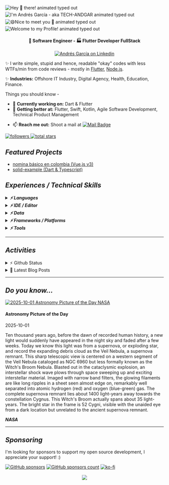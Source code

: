 <img src="https://readme-typing-svg.demolab.com?font=Fira+Code&size=37&duration=4800&pause=500&color=36BCF7FF&center=true&vCenter=true&width=940&height=50&lines=Hey+%F0%9F%91%8B+there!" align="middle" alt="Hey 👋 there! animated typed out" />

<img src="https://readme-typing-svg.demolab.com?font=Fira+Code&size=37&duration=4800&pause=500&color=36BCF7FF&center=true&vCenter=true&width=940&height=50&lines=I'm+Andr%C3%A9s+Garc%C3%ADa+-+aka+TECH-ANDGAR" align="middle" alt="I'm Andrés García - aka TECH-ANDGAR animated typed out" />

<img src="https://readme-typing-svg.demolab.com?font=Fira+Code&size=37&duration=4800&pause=500&color=36BCF7FF&center=true&vCenter=true&width=940&height=50&lines=%F0%9F%98%84Nice+to+meet+you+%F0%9F%91%8B" align="middle" alt="😄Nice to meet you 👋 animated typed out" />

<img src="https://readme-typing-svg.demolab.com?font=Fira+Code&size=37&duration=4800&pause=500&color=36BCF7FF&center=true&vCenter=true&width=940&height=50&lines=Welcome+to+my+Profile!" align="middle" alt="Welcome to my Profile! animated typed out">

<h4 align="center">💼 Software Engineer - 🏭 Flutter Developer FullStack</h4>
<p align="center">
  <a href="https://link.tech-andgar.me/linkedin" target="_blank">
  <img alt="Andrés García on Linkedin" src="https://avatars3.githubusercontent.com/u/357098?s=200&v=4" width="40" height="40" >
  </a>

  <!--
  <a href="https://stackoverflow.com/u/11040422" target="_blank">
    <img alt="Andrés García on Stackoverflow" src="http://saad.ninja/img/temp/stackoverflow.png" width="40" height="40" >
  </a>
  <a href="https://link.tech-andgar.me/twitter" target="_blank">
    <img alt="Andrés García Twitter" src="http://saad.ninja/img/temp/twitter.png" width="40" height="40" >
  </a>
  <a href="https://medium.com/@tech-andgar/" target="_blank">
    <img alt="Andrés García on Medium" src="http://saad.ninja/img/temp/medium.png" width="40" height="40" >
  </a>
  <a href="https://dev.to/andgar2010" target="_blank">
    <img alt="Andrés García on Dev" src="http://saad.ninja/img/temp/dev.png" width="40" height="40" >
  </a>
  -->
</p>

✨ I write simple, stupid and hence, readable "okay" codes with less WTFs/min from code reviews - mostly in [Flutter](https://github.com/flutter), [Node.js](https://github.com/nodejs).

<!-- ✨ <b>Work Domain:</b> SaaS, Mobile Solutions (App, AR), Cloud Solutions (CRM, ERP, HRM), mobile Sales Force Automation (mSFA)
-->

✨ **Industries:** Offshore IT Industry, Digital Agency, Health, Education, Finance.

Things you should know -

- 🔭 **Currently working on:** Dart & Flutter
- 🌱 **Getting better at:** Flutter, Swift, Kotlin, Agile Software Development, Technical Product Management
<!-- - 🤔 <b>Exploring:</b> Niche Service Industries, Cloud Solutions (CRM & ERP)
- 👯 <b>Experimenting on:</b> Digitalizing Brand Incubation, Sales Force Automation -->
<!-- - 💬 <b>Ask me about:</b> Software Architectural Patterns, Android Vitals, SaaS, Offline-first App Optimizations -->
- 📫 **Reach me out:** Shoot a mail at [<img alt="Mail Badge" src="https://custom-icon-badges.demolab.com/badge/dev@tech--andgar.me-c14438?style=for-the-badge&logo=mail">](mailto:dev@tech-andgar.me)
<!-- - ⚡ <b>Rolling in godspeed:</b> Redefining EdTech in :bangladesh: -->
<!-- - 🔭 <b>Currently working on:</b> Kotlin, GraphQL, IBM MFP, AWS, Django REST
- 🌱 <b>Getting better at:</b> Jamstack, Scala, Agile Software Development, Technical Product Management
- 🤔 <b>Exploring:</b> Niche Service Industries, Cloud Solutions (CRM & ERP)
- 👯 <b>Experimenting on:</b> Digitalizing Brand Incubation, Sales Force Automation
- 💬 <b>Ask me about:</b> Software Architectural Patterns, Android Vitals, SaaS, Offline-first App Optimizations
- 📫 <b>Reach me out:</b> Shoot a mail at <a href="mailto:contact@saad.ninja" target="_blank">contact@saad.ninja</a>
- ⚡ <b>Rolling in godspeed:</b> Redefining EdTech in :bangladesh: -->

<p align="left">
  <a href="https://github.com/tech-andgar?tab=followers">
    <img alt="followers" title="Follow me on Github" src="https://custom-icon-badges.demolab.com/github/followers/tech-andgar?color=236ad3&labelColor=1155ba&style=for-the-badge&logo=person-add&label=Follow&logoColor=white"/>
  </a>
  <a href="https://github.com/tech-andgar?tab=repositories&sort=stargazers">
    <img alt="total stars" title="Total stars on GitHub" src="https://custom-icon-badges.demolab.com/github/stars/tech-andgar?color=55960c&style=for-the-badge&labelColor=488207&logo=star"/>
  </a>
</p>

## **_Featured Projects_**

<!--
<details>
  <summary>🚀 <b><h3>HTTP EXCEPTIONS (0+ ⭐)</h3></b></summary>
  <div>
    <p align="center">
      <a href="https://github.com/batch-dart/batch.dart">
        <img alt="batch" width="300px" src="https://user-images.githubusercontent.com/13072231/157616062-6208b014-e104-49f4-8227-b491b7ef6d42.png">
      </a>
    </p>
  </div>

  <h4><b>Highlights</b> ✨</h4>

✅ **Job Scheduling Framework** running on **Dart VM**. </br>
✅ **Easily schedules** with a combination of **Job**, **Step**, and **Task**. </br>
✅ Supports **job scheduling in [Cron](https://en.wikipedia.org/wiki/Cron)** format. </br>
✅ Supports **convenient logging functions** as a standard. </br>
✅ Supports the **parallel processing**. </br>
✅ Supports **conditional branching** of schedules. </br>
✅ Supports the **customizable retry feature**.

- [Repository](https://github.com/batch-dart/batch.dart)
- [Pub.dev](https://pub.dev/packages/batch)

</details>

#### Others
-->

- [nomina básico en colombia (Vue.js v3)](https://github.com/tech-andgar/nomina)
- [solid-example (Dart & Typescript)](https://github.com/tech-andgar/solid-example)
<!--
- [http_exception (Dart) [WIP]](https://github.com/tech-andgar/http_exception)
- [clean_architecture_counter (Flutter & Dart) [WIP]](https://github.com/tech-andgar/clean_architecture_counter)
- [project](https://github.com/user/project) (10+ ⭐)
-->

## **_Experiences / Technical Skills_**

<details>
  <summary>
    <b><em>⚡️ Languages</em></b>
  </summary>

![Dart](https://img.shields.io/badge/dart-%230175C2.svg?style=for-the-badge&logo=dart&logoColor=white)
![TypeScript](https://img.shields.io/badge/typescript-%23007ACC.svg?style=for-the-badge&logo=typescript&logoColor=white)
![JavaScript](https://img.shields.io/badge/javascript-%23323330.svg?style=for-the-badge&logo=javascript&logoColor=%23F7DF1E)
![Markdown](https://img.shields.io/badge/markdown-%23000000.svg?style=for-the-badge&logo=markdown&logoColor=white)
![HTML5](https://img.shields.io/badge/html5-%23E34F26.svg?style=for-the-badge&logo=html5&logoColor=white)
![CSS3](https://img.shields.io/badge/css3-%231572B6.svg?style=for-the-badge&logo=css3&logoColor=white)
![SQL](https://img.shields.io/badge/sql-%23323330.svg?style=for-the-badge&logo=sql&logoColor=white)

<details>
  <summary>
    <b><em>Level novice or no more worked</em></b>
  </summary>

![Java](https://img.shields.io/badge/java-%23ED8B00.svg?style=for-the-badge&logo=java&logoColor=white)
![Kotlin](https://img.shields.io/badge/kotlin-7F52FF.svg?style=for-the-badge&logo=kotlin&logoColor=white)
![Python](https://img.shields.io/badge/python-3670A0?style=for-the-badge&logo=python&logoColor=ffdd54)
![PHP](https://img.shields.io/badge/PHP-777BB4.svg?style=for-the-badge&logo=PHP&logoColor=white)
![OpenJDK](https://img.shields.io/badge/OpenJDK-FFFFFF.svg?style=for-the-badge&logo=OpenJDK&logoColor=black)

<!--
![Apache Groovy](https://img.shields.io/badge/Apache%20Groovy-4298B8.svg?style=for-the-badge&logo=Apache+Groovy&logoColor=white)
![C](https://img.shields.io/badge/c-%2300599C.svg?style=for-the-badge&logo=c&logoColor=white)
![C++](https://img.shields.io/badge/c++-%2300599C.svg?style=for-the-badge&logo=c%2B%2B&logoColor=white)
![Go](https://img.shields.io/badge/go-%2300ADD8.svg?style=for-the-badge&logo=go&logoColor=white)
![Scala](https://img.shields.io/badge/Scala-DC322F.svg?style=for-the-badge&logo=Scala&logoColor=white)
![Swift](https://img.shields.io/badge/Swift-F05138.svg?style=for-the-badge&logo=Swift&logoColor=white)
-->
</details>
<br>
</details>

<details>
    <summary><b><em>⚡️ IDE / Editor</em></b></summary>

![VSCodium](https://img.shields.io/badge/VSCodium-2F80ED.svg?style=for-the-badge&logo=VSCodium&logoColor=white)
![Visual Studio Code](https://img.shields.io/badge/Visual%20Studio%20Code-0078d7.svg?style=for-the-badge&logo=visual-studio-code&logoColor=white)
![Android Studio](https://img.shields.io/badge/Android%20Studio-3DDC84.svg?style=for-the-badge&logo=android-studio&logoColor=white)
![Sublime](https://img.shields.io/badge/sublime%20text-FF9800.svg?style=for-the-badge&logo=sublimetext&logoColor=black)
![Notepad++](https://img.shields.io/badge/notepad++-90E59A.svg?style=for-the-badge&logo=notepadplusplus&logoColor=black)
![Visual Studio](https://img.shields.io/badge/Visual%20Studio-5C2D91.svg?style=for-the-badge&logo=visual-studio&logoColor=white)
</details>

<details>
  <summary><b><em>⚡️ Data</em></b></summary>

![Firebase](https://img.shields.io/badge/firebase-FFCA28.svg?style=for-the-badge&logo=firebase&logoColor=black)
![MongoDB](https://img.shields.io/badge/MongoDB-%234ea94b.svg?style=for-the-badge&logo=mongodb&logoColor=white)
![PostgreSQL](https://img.shields.io/badge/PostgreSQL-4169E1.svg?style=for-the-badge&logo=PostgreSQL&logoColor=white)
![MariaDB](https://img.shields.io/badge/mariadb-003545.svg?style=for-the-badge&logo=mariadb&logoColor=white)
![MySQL](https://img.shields.io/badge/mysql-4479A1.svg?style=for-the-badge&logo=mysql&logoColor=white)
![SQLite](https://img.shields.io/badge/sqlite-%2307405e.svg?style=for-the-badge&logo=sqlite&logoColor=white)
<!--
![DynamoDB](https://img.shields.io/badge/amazon%20dynamodb-4053D6.svg?style=for-the-badge&logo=amazondynamodb&logoColor=white)
-->

</details>

<details>
  <summary><b><em>⚡️ Frameworks / Platforms</em></b></summary>

![Flutter](https://img.shields.io/badge/flutter-02569B.svg?style=for-the-badge&logo=flutter&logoColor=white)
![Android](https://img.shields.io/badge/android-3DDC84.svg?style=for-the-badge&logo=android&logoColor=white)
![Astro](https://img.shields.io/badge/Astro-BC52EE.svg?style=for-the-badge&logo=astro&logoColor=white)
![Node.js](https://img.shields.io/badge/node.js-339933.svg?style=for-the-badge&logo=node.js&logoColor=white)
![Express](https://img.shields.io/badge/express-000000.svg?style=for-the-badge&logo=express&logoColor=white)
![Directus](https://img.shields.io/badge/directus-263238.svg?style=for-the-badge&logo=directus&logoColor=white)
<!--
![iOS](https://img.shields.io/badge/ios-000000.svg?style=for-the-badge&logo=ios&logoColor=white)
![NestJS](https://img.shields.io/badge/nestjs-E0234E.svg?style=for-the-badge&logo=nestjs&logoColor=white)
![AWS](https://img.shields.io/badge/amazon%20aws-232F3E.svg?style=for-the-badge&logo=amazonaws&logoColor=white)
![Gradle](https://img.shields.io/badge/gradle-02303A.svg?style=for-the-badge&logo=gradle&logoColor=white)
![Django](https://img.shields.io/badge/django-092E20.svg?style=for-the-badge&logo=django&logoColor=white)
-->

</details>
<details>
  <summary><b><em>⚡️ Tools</em></b></summary>

![Github](https://img.shields.io/badge/github-181717.svg?style=for-the-badge&logo=github&logoColor=white)
![Gitlab](https://img.shields.io/badge/gitlab-FC6D26.svg?style=for-the-badge&logo=gitlab&logoColor=white)
![Azure Devops](https://img.shields.io/badge/azure%20devops-0078D7.svg?style=for-the-badge&logo=azuredevops&logoColor=white)
![Bitbucket](https://img.shields.io/badge/bitbucket-0052CC.svg?style=for-the-badge&logo=bitbucket&logoColor=white)
![Linux](https://img.shields.io/badge/linux-FCC624.svg?style=for-the-badge&logo=linux&logoColor=black)
![MacOS](https://img.shields.io/badge/macos-000000.svg?style=for-the-badge&logo=macos&logoColor=white)
![Windows](https://img.shields.io/badge/windows-0078D6.svg?style=for-the-badge&logo=windows&logoColor=white)
![Shell ZSH](https://img.shields.io/badge/Shell-ZSH-000000.svg?style=for-the-badge&logo=gnu-bash&logoColor=white)
![Shell iTerm2](https://img.shields.io/badge/Shell-iterm2-000000.svg?style=for-the-badge&logo=iterm2&logoColor=white)
![Shell Windows Terminal](https://img.shields.io/badge/Shell-windows%20terminal-4D4D4D.svg?style=for-the-badge&logo=windowsterminal&logoColor=white)
![Homebrew](https://img.shields.io/badge/Homebrew-FBB040.svg?style=for-the-badge&logo=Homebrew&logoColor=black)
![Chocolatey](https://img.shields.io/badge/chocolatey-80B5E3.svg?style=for-the-badge&logo=chocolatey&logoColor=black)
![CD/CI Microsoft Azure](https://custom-icon-badges.demolab.com/badge/cd/ci-microsoft%20azure-0078D7.svg?style=for-the-badge&logo=microsoftazure&logoColor=white)
![CD/CI Github Actions](https://custom-icon-badges.demolab.com/badge/cd/ci-github%20actions-2088FF.svg?style=for-the-badge&logo=githubactions&logoColor=white)
![CD/CI Azure Pipelines](https://custom-icon-badges.demolab.com/badge/cd/ci-azure%20pipelines-2560E0.svg?style=for-the-badge&logo=azurepipelines&logoColor=white)
![CD/CI Github Pages](https://custom-icon-badges.demolab.com/badge/cd/ci-github%20pages-222222.svg?style=for-the-badge&logo=githubpages&logoColor=white)
![CloudFlare](https://img.shields.io/badge/cloudflare-F38020.svg?style=for-the-badge&logo=cloudflare&logoColor=black)
![AnyDesk](https://img.shields.io/badge/anydesk-FF61F6.svg?style=for-the-badge&logo=anydesk&logoColor=white)
![Codecov](https://img.shields.io/badge/codecov-F01F7A.svg?style=for-the-badge&logo=codecov&logoColor=white)
![Diagrams.net](https://img.shields.io/badge/diagrams.net-F08705.svg?style=for-the-badge&logo=diagrams.net&logoColor=white)
![Git](https://img.shields.io/badge/Git-F05032.svg?style=for-the-badge&logo=Git&logoColor=white)
![GitKraken](https://img.shields.io/badge/GitKraken-179287.svg?style=for-the-badge&logo=GitKraken&logoColor=black)
![Google Analytics](https://img.shields.io/badge/Google%20Analytics-E37400.svg?style=for-the-badge&logo=GoogleAnalytics&logoColor=white)
![Hugo](https://img.shields.io/badge/Hugo-FF4088.svg?style=for-the-badge&logo=Hugo&logoColor=black)
![Microsoft Office](https://img.shields.io/badge/Microsoft%20Office-D83B01.svg?style=for-the-badge&logo=MicrosoftOffice&logoColor=white)
![OBS Studio](https://img.shields.io/badge/OBS%20Studio-302E31.svg?style=for-the-badge&logo=OBSStudio&logoColor=white)
![TeamViewer](https://img.shields.io/badge/TeamViewer-004680.svg?style=for-the-badge&logo=TeamViewer&logoColor=white)
![Zoho](https://img.shields.io/badge/Zoho-C8202B.svg?style=for-the-badge&logo=Zoho&logoColor=white)

<details>
  <summary><b><em>Worked (Alphabetical order)</em></b></summary>

  ![Editor Adobe Dreamweaver](https://img.shields.io/badge/editor-Adobe%20Dreamweaver-FF61F6.svg?style=for-the-badge&logo=AdobeDreamweaver&logoColor=white)
  ![Multimedia Adobe Premiere Pro](https://img.shields.io/badge/multimedia-adobe%20premiere%20pro-9999FF.svg?style=for-the-badge&logo=adobepremierepro&logoColor=white)
  ![Tools Apache](https://img.shields.io/badge/tools-apache-D22128.svg?style=for-the-badge&logo=apache&logoColor=white)
  ![Tools Apache Cordova](https://img.shields.io/badge/tools-apache%20cordova-E8E8E8.svg?style=for-the-badge&logo=apachecordova&logoColor=white)
  ![Editor Apache Netbeans](https://img.shields.io/badge/editor-apache%20netbeans%20ide-1B6AC6.svg?style=for-the-badge&logo=apachenetbeanside&logoColor=white)
  ![Framework Bootstrap](https://img.shields.io/badge/framework-bootstrap-7952B3.svg?style=for-the-badge&logo=bootstrap&logoColor=white)
  ![Tools Bun](https://img.shields.io/badge/tools-bun-000000.svg?style=for-the-badge&logo=bun&logoColor=white)
  ![Tools ClickUp](https://img.shields.io/badge/tools-clickup-7B68EE.svg?style=for-the-badge&logo=clickup&logoColor=white)
  ![Tools Composer](https://img.shields.io/badge/tools-composer-885630.svg?style=for-the-badge&logo=composer&logoColor=white)
  ![OS cPanel](https://img.shields.io/badge/OS-cpanel-FF6C2C.svg?style=for-the-badge&logo=cpanel&logoColor=white)
  ![OS Debian](https://img.shields.io/badge/OS-debian-A81D33.svg?style=for-the-badge&logo=debian&logoColor=white)
  ![Framework Deno](https://img.shields.io/badge/framework-deno-000000.svg?style=for-the-badge&logo=deno&logoColor=white)
  ![Iaas DigitalOcean](https://img.shields.io/badge/iaas-digitalocean-F08705.svg?style=for-the-badge&logo=digitalocean&logoColor=white)
  ![Tools Docker](https://img.shields.io/badge/tools-docker-2496ED.svg?style=for-the-badge&logo=docker&logoColor=white)
  ![Payment ePayco](https://custom-icon-badges.demolab.com/badge/Payment%20Gateway-ePayco-1c0e49.svg?style=for-the-badge&logo=ePayco&logoColor=white)
  ![Tools Eslint](https://img.shields.io/badge/tools-eslint-4B32C3.svg?style=for-the-badge&logo=eslint&logoColor=white)
  ![Tools EditorConfig](https://img.shields.io/badge/tools-editorconfig-FEFEFE.svg?style=for-the-badge&logo=editorconfig&logoColor=white)
  ![Framework Fastify](https://img.shields.io/badge/framework-Fastify-000000.svg?style=for-the-badge&logo=Fastify&logoColor=white)
  ![Tools Fastlane](https://img.shields.io/badge/tools-Fastlane-00F200.svg?style=for-the-badge&logo=Fastlane&logoColor=white)
  ![Tools FileZilla](https://img.shields.io/badge/tools-FileZilla-BF0000.svg?style=for-the-badge&logo=FileZilla&logoColor=white)
  ![Multimedia Figma](https://img.shields.io/badge/multimedia-Figma-F24E1E.svg?style=for-the-badge&logo=Figma&logoColor=white)
  ![Security Fluid Attack](https://custom-icon-badges.demolab.com/badge/Security-Fluid%20Attack-bf0b1a.svg?style=for-the-badge&logo=fluid%20attack&logoColor=white)
  ![Multimedia Font Awesome](https://img.shields.io/badge/multimedia-Font%20Awesome-528DD7.svg?style=for-the-badge&logo=FontAwesome&logoColor=white)
  ![Multimedia GIMP](https://img.shields.io/badge/multimedia-GIMP-5C5543.svg?style=for-the-badge&logo=GIMP&logoColor=white)
  ![API Google Maps API](https://img.shields.io/badge/api-Google%20Maps%20API-4285F4.svg?style=for-the-badge&logo=GoogleMaps&logoColor=white)
  ![Data GraphQL](https://img.shields.io/badge/data-graphql-E10098.svg?style=for-the-badge&logo=graphql&logoColor=white)
  ![Multimedia Inkscape](https://img.shields.io/badge/multimedia-Inkscape-000000.svg?style=for-the-badge&logo=Inkscape&logoColor=white)
  ![Tools Insomnia](https://img.shields.io/badge/tools-insomnia-4000BF.svg?style=for-the-badge&logo=insomnia&logoColor=white)
  ![Data JSON](https://img.shields.io/badge/data-JSON-000000.svg?style=for-the-badge&logo=JSON&logoColor=white)
  ![Security JSON Web Tokens](https://img.shields.io/badge/Security-JSON%20Web%20Tokens-000000.svg?style=for-the-badge&logo=JSONWebTokens&logoColor=white)
  ![Tools Laragon](https://img.shields.io/badge/tools-Laragon-0E83CD.svg?style=for-the-badge&logo=Laragon&logoColor=white)
  ![Framework Laravel](https://img.shields.io/badge/framework-Laravel-FF2D20.svg?style=for-the-badge&logo=Laravel&logoColor=white)
  ![Security Let's Encrypt](https://img.shields.io/badge/Security-Let's%20Encrypt-003A70.svg?style=for-the-badge&logo=LetsEncrypt&logoColor=white)
  ![Framework LoopBack](https://img.shields.io/badge/framework-LoopBack-3F5DFF.svg?style=for-the-badge&logo=LoopBack&logoColor=white)
  ![Framework Material Design](https://img.shields.io/badge/framework-Material%20Design-757575.svg?style=for-the-badge&logo=MaterialDesign&logoColor=white)
  ![Tools NGINX](https://img.shields.io/badge/tools-NGINX-009639.svg?style=for-the-badge&logo=NGINX&logoColor=white)
  ![Tools npm](https://img.shields.io/badge/tools-npm-CB3837.svg?style=for-the-badge&logo=npm&logoColor=white)
  ![API OpenStreetMap API](https://img.shields.io/badge/api-OpenStreetMap%20API-7EBC6F.svg?style=for-the-badge&logo=OpenStreetMap&logoColor=white)
  ![Payment Payvalida](https://custom-icon-badges.demolab.com/badge/Payment%20Gateway-Payvalida-6630FF.svg?style=for-the-badge&logo=Payvalida&logoColor=white)
  ![Tools phpMyAdmin](https://img.shields.io/badge/tools-phpMyAdmin-6C78AF.svg?style=for-the-badge&logo=phpMyAdmin&logoColor=white)
  ![Tools PM2](https://img.shields.io/badge/tools-PM2-2B037A.svg?style=for-the-badge&logo=PM2&logoColor=white)
  ![Tools Podman](https://img.shields.io/badge/tools-podman-892CA0.svg?style=for-the-badge&logo=podman&logoColor=white)
  ![Tools Postman](https://img.shields.io/badge/tools-postman-FF6C37.svg?style=for-the-badge&logo=postman&logoColor=white)
  ![Tools PowerShell](https://img.shields.io/badge/tools-PowerShell-5391FE.svg?style=for-the-badge&logo=PowerShell&logoColor=white)
  ![Tools Prettier](https://img.shields.io/badge/tools-Prettier-F7B93E.svg?style=for-the-badge&logo=Prettier&logoColor=white)
  ![Platform PWA](https://img.shields.io/badge/Platform-PWA-5A0FC8.svg?style=for-the-badge&logo=PWA&logoColor=white)
  ![Framework Quasar](https://img.shields.io/badge/framework-Quasar-1976D2.svg?style=for-the-badge&logo=Quasar&logoColor=white)
  ![Language Sass](https://img.shields.io/badge/language-Sass-CC6699.svg?style=for-the-badge&logo=Sass&logoColor=white)
  ![Tools Sentry](https://img.shields.io/badge/tools-Sentry-362D59.svg?style=for-the-badge&logo=Sentry&logoColor=white)
  ![Tools SonarQube](https://img.shields.io/badge/tools-SonarQube-4E9BCD.svg?style=for-the-badge&logo=SonarQube&logoColor=white)
  ![API Swagger](https://img.shields.io/badge/API-Swagger-85EA2D.svg?style=for-the-badge&logo=Swagger&logoColor=white)
  ![Tools ts-node](https://img.shields.io/badge/tools-tsnode-3178C6.svg?style=for-the-badge&logo=tsnode&logoColor=white)
  ![Vm VirtualBox](https://img.shields.io/badge/VM-VirtualBox-183A61.svg?style=for-the-badge&logo=VirtualBox&logoColor=white)
  ![Vm VMware](https://img.shields.io/badge/VM-VMware%20Worksation-607078.svg?style=for-the-badge&logo=VMware&logoColor=white)
  ![Framework Vue.js](https://img.shields.io/badge/framework-Vue.js%20V2-4FC08D.svg?style=for-the-badge&logo=Vue.js&logoColor=white)
  ![Multimedia WebRTC](https://img.shields.io/badge/multimedia-WebRTC-333333.svg?style=for-the-badge&logo=WebRTC&logoColor=white)
  ![Framework WordPress](https://img.shields.io/badge/framework-WordPress-21759B.svg?style=for-the-badge&logo=WordPress&logoColor=white)
  ![Tools Yarn](https://img.shields.io/badge/tools-Yarn-2C8EBB.svg?style=for-the-badge&logo=Yarn&logoColor=white)
  ![OS Zorin](https://img.shields.io/badge/OS-Zorin-0CC1F3.svg?style=for-the-badge&logo=Zorin&logoColor=white)
  ![Tools Zotero](https://img.shields.io/badge/tools-Zotero-CC2936.svg?style=for-the-badge&logo=Zotero&logoColor=white)

  </details>
</details>

---

## **_Activities_**

<details>
  <summary>⚡️ Github Status</summary>

  ![Profile Github 3D](./profile-3d-contrib/profile-night-green.svg)

[![trophy](https://github-profile-trophy.vercel.app/?username=tech-andgar&theme=onedark&include_all_commits=true&count_private=true)](https://github-profile-trophy.vercel.app/?username=tech-andgar&margin-w=15&include_all_commits=true&count_private=true)

[![contributions](https://github-contributor-stats.vercel.app/api?username=tech-andgar&limit=12&theme=tokyonight&combine_all_yearly_contributions=true)](https://github-contributor-stats.vercel.app/api?username=tech-andgar&limit=12&theme=tokyonight&combine_all_yearly_contributions=true)


<p>
  <img align="center" height="180em" src="https://github-readme-streak-stats.herokuapp.com/?user=tech-andgar&layout=compact&theme=solarized-dark" alt="tech-andgar" />
</p>

<p>
  <img align="center" height="180em" src="https://github-readme-stats.vercel.app/api?username=tech-andgar&count_private=true&theme=solarized-dark&show_icons=true&include_all_commits=true&count_private=true&hide_border=false" alt="tech-andgar's github stats"/>
</p>

<p>
 <img align="center" height="180em" src="https://github-readme-stats.vercel.app/api/top-langs/?username=tech-andgar&layout=compact&theme=solarized-dark&hide_border=false&hide=javascript,php,css,PLpgSQL,Hack,html"/>
</p>

<p>
  <a href="https://profile.codersrank.io/user/andgar2010#Tech%20Skills" target="_blank">
    <img align="center" alt="Tech Skills Chart of Andrés García on Codersrank" src="https://cr-skills-chart-widget.azurewebsites.net/api/api?username=tech-andgar&padding=30&skills=batchfile,c,C%23,CSS,dart,Kotlin,java,javascript,mysql,php,perl,PLpgSQL,SQL,shell,typescript,vue">
  </a>
</p>

<p>
  <a href="https://profile.codersrank.io/user/andgar2010#Scores%20&%20Badges" target="_blank">
    <img align="center" alt="Scores & Badges of Andrés García on Codersrank" src="https://cr-ss-service.azurewebsites.net/api/ScreenShot?widget=summary&username=tech-andgar">
  </a>
</p>

<!--START_SECTION:lapras-card-->
<p align="center"><a href="https://lapras.com/public/tech-andgar" target="_blank" rel="noopener noreferrer"><img alt="tech-andgar's scores on LAPRAS are as follows: Engineering: 3.43 out of 5.0, Business: 3.48 out of 5.0, Influence: 3.05 out of 5.0." src="https://lapras-card-generator.vercel.app/api/svg?e=3.43&b=3.48&i=3.05&b1=%23020E27&b2=%230E5593&i1=%23030E21&i2=%231688BF&l=en" width="400" ></a></p>
<!--END_SECTION:lapras-card-->

</details>

<details>
  <summary>📕 Latest Blog Posts</summary>

<!-- BLOG-POST-LIST:START -->
- [Missing Dart? When TypeScript Feels Like a Desert](https://tech-andgar.me/posts/dart-vs-typescript-switch-expressions-collection-control-flow/)
- [Ultimate Guide to Managing Multiple SSH Keys for Git and Server Access](https://tech-andgar.me/posts/2025-09-25-ssh-setup-guide/)
- [Solving Artifacts with `ImageFilter.blur` in Flutter on Android, iOS and macOS](https://tech-andgar.me/posts/solving-artifacts-imagefilter-blur-flutter/)
- [Innovation in Accessibility: Real Inclusion or Barrier for the Deaf Community?](https://tech-andgar.me/posts/innovation-accessibility-sign-language-deaf-community/)
- [Error Handling in Dart: Should You Use `try/catch`, Return Values, or Functional Approaches?](https://tech-andgar.me/posts/dart-try-catch-vs-records-values-vs-functional-approaches-for-error-handling/)
<!-- BLOG-POST-LIST:END -->

</details>

---

## **_Do you know..._**

<!-- PHOTO-DAY-NASA:START - Do not remove or modify this section -->
<div>
    <a href="https://apod.nasa.gov/apod/image/2510/WitchBroom_Meyers_1080.jpg">
      <img src="https://apod.nasa.gov/apod/image/2510/WitchBroom_Meyers_1080.jpg" width="500" height="500" alt="2025-10-01 Astronomy Picture of the Day NASA">
    </a>
    <div>
        <h4>Astronomy Picture of the Day</h4>
        <time>2025-10-01</time>
        <p>Ten thousand years ago, before the dawn of recorded human history, a new light would suddenly have appeared in the night sky and faded after a few weeks.  Today we know this light was from a supernova, or exploding star, and record the expanding debris cloud as the Veil Nebula, a supernova remnant.  This sharp telescopic view is centered on a western segment of the Veil Nebula cataloged as NGC 6960 but less formally known as the Witch's Broom Nebula.  Blasted out in the cataclysmic explosion, an interstellar shock wave plows through space sweeping up and exciting interstellar material. Imaged with narrow band filters, the glowing filaments are like long ripples in a sheet seen almost edge on, remarkably well separated into atomic hydrogen (red) and oxygen (blue-green) gas. The complete supernova remnant lies about 1400 light-years away towards the constellation Cygnus. This Witch's Broom actually spans about 35 light-years. The bright star in the frame is 52 Cygni, visible with the unaided eye from a dark location but unrelated to the ancient supernova remnant.</p>
        <strong><em>NASA</em></strong>
    </div>
  </div>
  <!-- PHOTO-DAY-NASA:END -->

---

## **_Sponsoring_**

I'm looking for sponsors to support my open source development, I appreciate your support! :)

[![GitHub sponsors](https://img.shields.io/badge/Github%20Sponsor-orange?style=for-the-badge&logo=github&logoColor=white)](https://github.com/sponsors/tech-andgar)
[![GitHub sponsors count](https://img.shields.io/github/sponsors/tech-andgar?color=orange&style=for-the-badge)](https://github.com/sponsors/tech-andgar)
[![ko-fi](https://ko-fi.com/img/githubbutton_sm.svg)](https://ko-fi.com/tech_andgar)

<p align='center'>
  <img align='center' src="https://komarev.com/ghpvc/?username=andgar2010&label=Profile%20views&color=blue&style=flat">
<p/>

<!--
**tech-andgar/tech-andgar** is a ✨ _special_ ✨ repository because its `README.md` (this file) appears on your GitHub profile.

Here are some ideas to get you started:

- 🔭 I'm currently working on ...
- 🌱 I'm currently learning ...
- 👯 I'm looking to collaborate on ...
- 🤔 I'm looking for help with ...
- 💬 Ask me about ...
- 📫 How to reach me: ...
- 😄 Pronouns: ...
- ⚡ Fun fact: ...
-->
